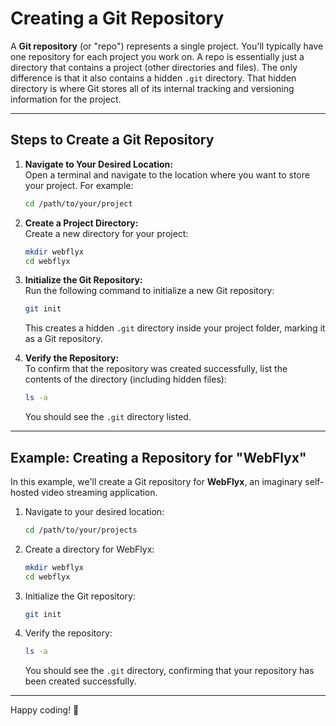 # Creating a Git Repository

A **Git repository** (or "repo") represents a single project. You'll typically have one repository for each project you work on. A repo is essentially just a directory that contains a project (other directories and files). The only difference is that it also contains a hidden `.git` directory. That hidden directory is where Git stores all of its internal tracking and versioning information for the project.

---

## Steps to Create a Git Repository

1. **Navigate to Your Desired Location:**  
   Open a terminal and navigate to the location where you want to store your project. For example:

   ```bash
   cd /path/to/your/project
   ```

2. **Create a Project Directory:**  
   Create a new directory for your project:

   ```bash
   mkdir webflyx
   cd webflyx
   ```

3. **Initialize the Git Repository:**  
   Run the following command to initialize a new Git repository:

   ```bash
   git init
   ```

   This creates a hidden `.git` directory inside your project folder, marking it as a Git repository.

4. **Verify the Repository:**  
   To confirm that the repository was created successfully, list the contents of the directory (including hidden files):

   ```bash
   ls -a
   ```

   You should see the `.git` directory listed.

---

## Example: Creating a Repository for "WebFlyx"

In this example, we'll create a Git repository for **WebFlyx**, an imaginary self-hosted video streaming application.

1. Navigate to your desired location:

   ```bash
   cd /path/to/your/projects
   ```

2. Create a directory for WebFlyx:

   ```bash
   mkdir webflyx
   cd webflyx
   ```

3. Initialize the Git repository:

   ```bash
   git init
   ```

4. Verify the repository:

   ```bash
   ls -a
   ```

   You should see the `.git` directory, confirming that your repository has been created successfully.

---

Happy coding! 🚀
